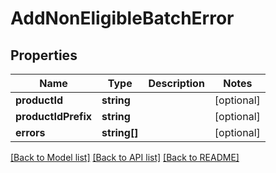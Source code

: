 # AddNonEligibleBatchError

## Properties
Name | Type | Description | Notes
------------ | ------------- | ------------- | -------------
**productId** | **string** |  | [optional] 
**productIdPrefix** | **string** |  | [optional] 
**errors** | **string[]** |  | [optional] 

[[Back to Model list]](../../README.md#documentation-for-models) [[Back to API list]](../../README.md#documentation-for-api-endpoints) [[Back to README]](../../README.md)

